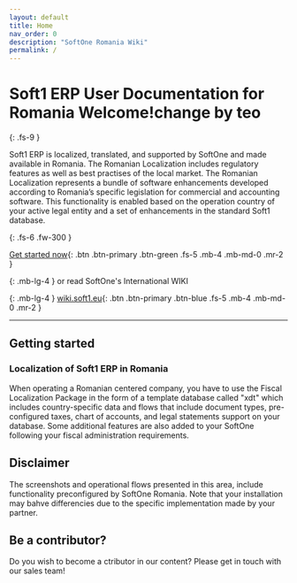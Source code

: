 ```yaml
---
layout: default
title: Home
nav_order: 0
description: "SoftOne Romania Wiki"
permalink: /
---
```




<!---![AVG Formula](/WIKI/assets/images/romania.jpg)-->
# Soft1 ERP User Documentation for Romania Welcome!change by teo
{: .fs-9 }


Soft1 ERP is localized, translated, and supported by SoftOne and made available in Romania. 
The Romanian Localization includes regulatory features as well as best practises of the local market.
The Romanian Localization represents a bundle of software enhancements developed according to Romania’s specific legislation for commercial and accounting software.
This functionality is enabled based on the operation country of your active legal entity and a set of enhancements in the standard Soft1 database.

{: .fs-6 .fw-300 }

[Get started now](#getting-started){: .btn .btn-primary .btn-green  .fs-5 .mb-4 .mb-md-0 .mr-2 } <br/>
<!--- The tag below  will have a margin bottom of 1rem/16px at large screens. --->
{: .mb-lg-4 }
or read SoftOne's International WIKI <br/>
<!--- The tag below  will have a margin bottom of 1rem/16px at large screens. --->
{: .mb-lg-4 }
 [wiki.soft1.eu](http://wiki.soft1.eu){: .btn .btn-primary  .btn-blue  .fs-5 .mb-4 .mb-md-0 .mr-2 }


---

## Getting started

### Localization of Soft1 ERP in Romania

When operating a Romanian centered company, you have to use the Fiscal Localization Package in the form of a template database called "xdt" which includes
 country-specific data and flows that include document types, pre-configured taxes,  chart of accounts, and legal statements support on your database.
 Some additional features are also added to your SoftOne
 following your fiscal administration requirements.


## Disclaimer

The screenshots and operational flows presented in this area, include functionality preconfigured by SoftOne Romania. Note that your installation may bahve differencies due to 
the specific implementation made by your partner. 


## Be a contributor?

Do you wish to become a ctributor in our content? Please get in touch with our sales team! 



